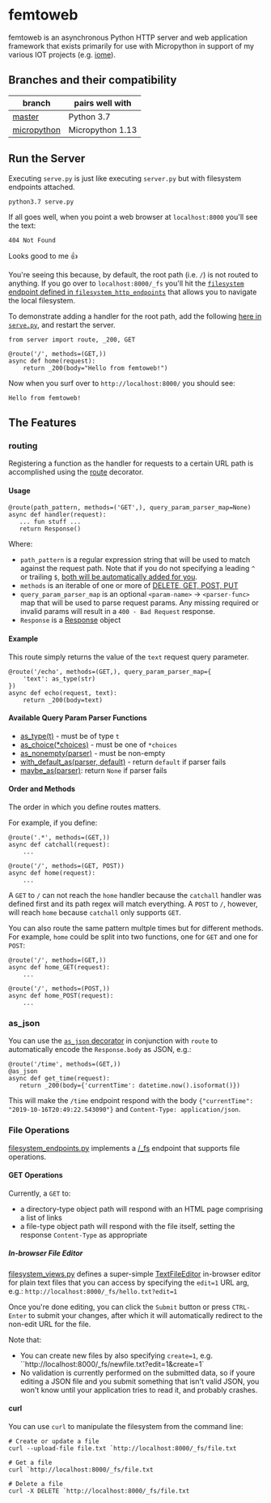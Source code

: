 # femtoweb

femtoweb is an asynchronous Python HTTP server and web application framework that exists primarily for use with Micropython in support of my various IOT projects (e.g. [iome](https://github.com/derekenos/iome)).

## Branches and their compatibility

| branch | pairs well with |
| --- | --- | 
| [master](https://github.com/derekenos/femtoweb/tree/master) | Python 3.7 |
| [micropython](https://github.com/derekenos/femtoweb/tree/micropython) | Micropython 1.13 |


## Run the Server

Executing `serve.py` is just like executing `server.py` but with filesystem endpoints attached.
```
python3.7 serve.py
```

If all goes well, when you point a web browser at `localhost:8000` you'll see the text:
```
404 Not Found
```
Looks good to me :thumbsup:

You're seeing this because, by default, the root path (i.e. `/`) is not routed to anything. If you go over to `localhost:8000/_fs` you'll hit the [`filesystem` endpoint defined in `filesystem_http_endpoints`](https://github.com/derekenos/femtoweb/blob/master/filesystem_http_endpoints.py) that allows you to navigate the local filesystem.

To demonstrate adding a handler for the root path, add the following [here in `serve.py`](https://github.com/derekenos/femtoweb/blob/master/serve.py#L6), and restart the server.

```
from server import route, _200, GET

@route('/', methods=(GET,))
async def home(request):
    return _200(body="Hello from femtoweb!")
```

Now when you surf over to `http://localhost:8000/` you should see:

```
Hello from femtoweb!
```

## The Features

### routing

Registering a function as the handler for requests to a certain URL path is accomplished using the [route](https://github.com/derekenos/femtoweb/blob/master/server.py#L366) decorator.

#### Usage

```
@route(path_pattern, methods=('GET',), query_param_parser_map=None)
async def handler(request):
   ... fun stuff ...
   return Response()
```

Where:

- `path_pattern` is a regular expression string that will be used to match against the request path. Note that if you do not specifying a leading `^` or trailing `$`, [both will be automatically added for you](https://github.com/derekenos/femtoweb/blob/master/server.py#L377).
- `methods` is an iterable of one or more of [DELETE, GET, POST, PUT](https://github.com/derekenos/femtoweb/blob/master/server.py#L130-L133)
- `query_param_parser_map` is an optional `<param-name>` -> `<parser-func>` map that will be used to parse request params. Any missing required or invalid params will result in a `400 - Bad Request` response.
- `Response` is a [Response](https://github.com/derekenos/femtoweb/blob/master/server.py#L29) object

#### Example

This route simply returns the value of the `text` request query parameter.
```
@route('/echo', methods=(GET,), query_param_parser_map={
    'text': as_type(str)
})
async def echo(request, text):
    return _200(body=text)
```

#### Available Query Param Parser Functions
- [as_type(t)](https://github.com/derekenos/femtoweb/blob/5a0b8c960d88bda274c705832a10686f93ec5d71/server.py#L155) - must be of type `t`
- [as_choice(\*choices)](https://github.com/derekenos/femtoweb/blob/5a0b8c960d88bda274c705832a10686f93ec5d71/server.py#L167) - must be one of `*choices`
- [as_nonempty(parser)](https://github.com/derekenos/femtoweb/blob/5a0b8c960d88bda274c705832a10686f93ec5d71/server.py#L171) - must be non-empty
- [with_default_as(parser, default)](https://github.com/derekenos/femtoweb/blob/5a0b8c960d88bda274c705832a10686f93ec5d71/server.py#L178) - return `default` if parser fails
- [maybe_as(parser)](https://github.com/derekenos/femtoweb/blob/5a0b8c960d88bda274c705832a10686f93ec5d71/server.py#L187): return `None` if parser fails

#### Order and Methods

The order in which you define routes matters.

For example, if you define:
```
@route('.*', methods=(GET,))
async def catchall(request):
    ...
    
@route('/', methods=(GET, POST))
async def home(request):
    ...
```
A `GET` to `/` can not reach the `home` handler because the `catchall` handler was defined first and its path regex will match everything. A `POST` to `/`, however, will reach `home` because `catchall` only supports `GET`.

You can also route the same pattern multple times but for different methods.
For example, `home` could be split into two functions, one for `GET` and one for `POST`:

```
@route('/', methods=(GET,))
async def home_GET(request):
    ...

@route('/', methods=(POST,))
async def home_POST(request):
    ...
```

### as_json

You can use the [`as_json` decorator](https://github.com/derekenos/femtoweb/blob/master/server.py#L395) in conjunction with `route` to automatically encode the `Response.body` as JSON, e.g.:

```
@route('/time', methods=(GET,))
@as_json
async def get_time(request):
   return _200(body={'currentTime': datetime.now().isoformat()})
```

This will make the `/time` endpoint respond with the body `{"currentTime": "2019-10-16T20:49:22.543090"}` and `Content-Type: application/json`.


### File Operations

[filesystem_endpoints.py](https://github.com/derekenos/femtoweb/blob/7df10a30115f08736a6055e44e3fd924d4ee3601/filesystem_endpoints.py) implements a [/\_fs](https://github.com/derekenos/femtoweb/blob/7df10a30115f08736a6055e44e3fd924d4ee3601/filesystem_endpoints.py#L152) endpoint that supports file operations.

#### GET Operations

Currently, a `GET` to:

- a directory-type object path will respond with an HTML page comprising a list of links
- a file-type object path will respond with the file itself, setting the response `Content-Type` as appropriate

##### In-browser File Editor

[filesystem_views.py](https://github.com/derekenos/femtoweb/blob/7df10a30115f08736a6055e44e3fd924d4ee3601/filesystem_views.py) defines a super-simple [TextFileEditor](https://github.com/derekenos/femtoweb/blob/7df10a30115f08736a6055e44e3fd924d4ee3601/filesystem_views.py#L20) in-browser editor for plain text files that you can access by specifying the `edit=1` URL arg, e.g.:
`http://localhost:8000/_fs/hello.txt?edit=1`

Once you're done editing, you can click the `Submit` button or press `CTRL-Enter` to submit your changes, after which it will automatically redirect to the non-edit URL for the file.

Note that:

- You can create new files by also specifying `create=1`, e.g. ``http://localhost:8000/_fs/newfile.txt?edit=1&create=1`
- No validation is currently performed on the submitted data, so if youre editing a JSON file and you submit something that isn't valid JSON, you won't know until your application tries to read it, and probably crashes.


#### curl

You can use `curl` to manipulate the filesystem from the command line:

```
# Create or update a file
curl --upload-file file.txt `http://localhost:8000/_fs/file.txt

# Get a file
curl `http://localhost:8000/_fs/file.txt

# Delete a file
curl -X DELETE `http://localhost:8000/_fs/file.txt
```

